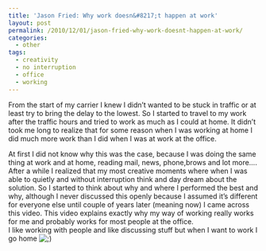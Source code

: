 ```yaml
---
title: 'Jason Fried: Why work doesn&#8217;t happen at work'
layout: post
permalink: /2010/12/01/jason-fried-why-work-doesnt-happen-at-work/
categories:
  - other
tags:
  - creativity
  - no interruption
  - office
  - working
---
```

From the start of my carrier I knew I didn&#8217;t wanted to be stuck in traffic or at least try to bring the delay to the lowest. So I started to travel to my work after the traffic hours and tried to work as much as I could at home. It didn&#8217;t took me long to realize that for some reason when I was working at home I did much more work than I did when I was at work at the office.<!--more-->

At first I did not know why this was the case, because I was doing the same thing at work and at home, reading mail, news, phone,brows and lot more&#8230;. After a while I realized that my most creative moments where when I was able to quietly and without interruption think and day dream about the solution. So I started to think about why and where I performed the best and why, although I never discussed this openly because I assumed it&#8217;s different for everyone else until couple of years later (meaning now) I came across this video. This video explains exactly why my way of working really works for me and probably works for most people at the office.  
I like working with people and like discussing stuff but when I want to work I go home <img src='http://blog.coralic.nl/wp-includes/images/smilies/icon_wink.gif' alt=';)' class='wp-smiley' />